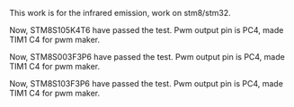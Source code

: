 
This work is for the infrared emission, work on stm8/stm32.

Now, STM8S105K4T6 have passed the test. Pwm output pin is PC4, made TIM1 C4 for pwm maker.

Now, STM8S003F3P6 have passed the test. Pwm output pin is PC4, made TIM1 C4 for pwm maker.

Now, STM8S103F3P6 have passed the test. Pwm output pin is PC4, made TIM1 C4 for pwm maker.